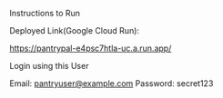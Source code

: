 Instructions to Run


Deployed Link(Google Cloud Run):

https://pantrypal-e4psc7htla-uc.a.run.app/

Login using this User

Email: pantryuser@example.com
Password: secret123
